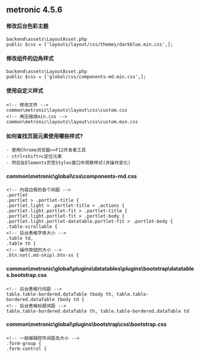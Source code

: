## metronic 4.5.6

#### 修改后台色彩主题
    backend\assets\LayoutAsset.php
    public $css = ['layouts/layout/css/themes/darkblue.min.css',];

#### 修改组件的边角样式
    backend\assets\LayoutAsset.php
    public $css = ['global/css/components-md.min.css',];

#### 使用自定义样式
    <!-- 修改文件 -->
    common\metronic\layouts\layout\css\custom.css
    <!-- 再压缩成min.css -->
    common\metronic\layouts\layout\css\custom.min.css

#### 如何查找页面元素使用哪些样式?
    - 使用Chrome浏览器>>F12开发者工具
    - ctrl+shift+c定位元素
    - 然后在Elements页签Styles窗口中观察样式(并操作变化)

#### common\metronic\global\css\components-md.css
    <!-- 内容边框的各个间距 -->
    .portlet
    .portlet > .portlet-title {
    .portlet.light > .portlet-title > .actions {
    .portlet.light.portlet-fit > .portlet-title {
    .portlet.light.portlet-fit > .portlet-body {
    .portlet.light.portlet-datatable.portlet-fit > .portlet-body {
    .table-scrollable {
    <!-- 后台表格字体大小 -->
    .table td,
    .table th {
    <!-- 操作按钮的大小 -->
    .btn:not(.md-skip).btn-xs {

#### common\metronic\global\plugins\datatables\plugins\bootstrap\datatables.bootstrap.css
    <!-- 后台表格行间距 -->
    table.table-bordered.dataTable tbody th, table.table-bordered.dataTable tbody td {
    <!-- 后台表格标题间距 -->
    table.table-bordered.dataTable th, table.table-bordered.dataTable td

#### common\metronic\global\plugins\bootstrap\css\bootstrap.css
    <!-- 一般编辑控件间距及大小 -->
    .form-group {
    .form-control {